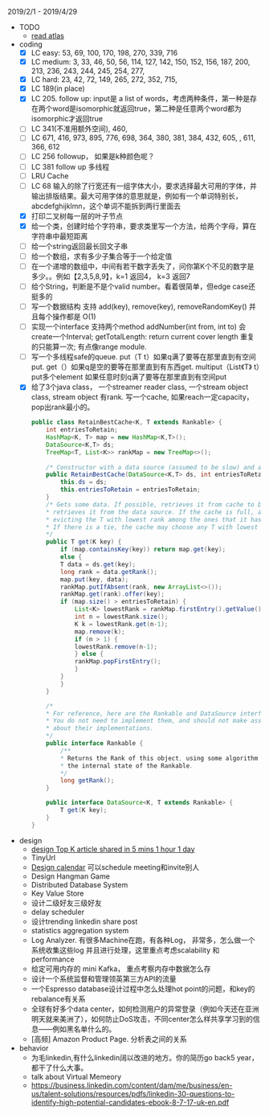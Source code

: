 2019/2/1 - 2019/4/29
- TODO
    - [read atlas](https://www.1point3acres.com/bbs/forum.php?mod=viewthread&tid=510610&extra=page%3D73%26filter%3Dauthor%26orderby%3Ddateline%26sortid%3D311%26sortid%3D311%26orderby%3Ddateline)
- coding
    - [x] LC easy: 53, 69, 100, 170, 198, 270, 339, 716
    - [x] LC medium: 3, 33, 46, 50, 56, 114, 127, 142, 150, 152, 156, 187, 200, 213, 236, 243, 244, 245, 254, 277, 
    - [x] LC hard: 23, 42, 72, 149, 265, 272, 352, 715,
    - [x] LC 189(in place)
    - [x] LC 205. follow up: input是 a list of words，考虑两种条件，第一种是存在两个word是isomorphic就返回true，第二种是任意两个word都为isomorphic才返回true
    - [ ] LC 341(不准用额外空间), 460, 
    - [ ] LC 671, 416, 973, 895, 776, 698, 364, 380, 381, 384, 432, 605, , 611, 366, 612
    - [ ] LC 256 followup， 如果是k种颜色呢？
    - [ ] LC 381 follow up 多线程
    - [ ] LRU Cache
    - [ ] LC 68 输入的除了行宽还有一组字体大小，要求选择最大可用的字体，并输出排版结果。最大可用字体的意思就是，例如有一个单词特别长，abcdefghijklmn，这个单词不能拆到两行里面去
    - [x] 打印二叉树每一层的叶子节点
    - [x] 给一个类，创建时给个字符串，要求类里写一个方法，给两个字母，算在字符串中最短距离
    - [ ] 给一个string返回最长回文子串
    - [ ] 给一个数组，求有多少子集合等于一个给定值
    - [ ] 在一个递增的数组中，中间有若干数字丢失了，问你第K个不见的数字是多少。。例如【2,3,5,8,9】，k=1 返回4， k=3 返回7
    - [ ] 给个String，判断是不是个valid number。看着很简单，但edge case还挺多的
    - [ ] 写一个数据结构 支持 add(key), remove(key), removeRandomKey() 并且每个操作都是 O(1)
    - [ ] 实现一个interface 支持两个method addNumber(int from, int to) 会create一个Interval; getTotalLength: return current cover length 重复的只能算一次; 有点像range module.
    - [ ] 写一个多线程safe的queue. put（T t）如果q满了要等在那里直到有空间put. get（）如果q是空的要等在那里直到有东西get. multiput（List《T》 t）put多个element 如果任意时刻q满了要等在那里直到有空间put
    - [x] 给了3个java class， 一个streamer reader class, 一个stream object class, stream object 有rank. 写一个cache, 如果reach一定capacity，pop出rank最小的。
        ```java
        public class RetainBestCache<K, T extends Rankable> {
            int entriesToRetain;
            HashMap<K, T> map = new HashMap<K,T>();
            DataSource<K,T> ds;
            TreeMap<T, List<K>> rankMap = new TreeMap<>();
            
            /* Constructor with a data source (assumed to be slow) and a cache size */
            public RetainBestCache(DataSource<K,T> ds, int entriesToRetain) {
                this.ds = ds;
                this.entriesToRetain = entriesToRetain;
            }
            /* Gets some data. If possible, retrieves it from cache to be fast. If the data is not cached,
            * retrieves it from the data source. If the cache is full, attempt to cache the returned data,
            * evicting the T with lowest rank among the ones that it has available
            * If there is a tie, the cache may choose any T with lowest rank to evict.
            */
            public T get(K key) {
                if (map.containsKey(key)) return map.get(key);
                else {
                T data = ds.get(key);
                long rank = data.getRank();
                map.put(key, data);
                rankMap.putIfAbsent(rank, new ArrayList<>());
                rankMap.get(rank).offer(key);
                if (map.size() > entriesToRetain) {
                    List<K> lowestRank = rankMap.firstEntry().getValue();
                    int n = lowestRank.size();
                    K k = lowestRank.get(n-1);
                    map.remove(k);
                    if (n > 1) {
                    lowestRank.remove(n-1);
                    } else {
                    rankMap.popFirstEntry();
                    }
                }
                }
            }

            /*
            * For reference, here are the Rankable and DataSource interfaces.
            * You do not need to implement them, and should not make assumptions
            * about their implementations.
            */
            public interface Rankable {
                /**
                * Returns the Rank of this object, using some algorithm and potentially
                * the internal state of the Rankable.
                */
                long getRank();
            }

            public interface DataSource<K, T extends Rankable> {
                T get(K key);
            }
        }
        ```
- design 
    - [design Top K article shared in 5 mins 1 hour 1 day](https://www.bookstack.cn/read/system-design/cn-bigdata-heavy-hitters.md)   
    - TinyUrl
    - [Design calendar](https://www.jiuzhang.com/qa/3498/) 可以schedule meeting和invite别人
    - Design Hangman Game
    - Distributed Database System 
    - Key Value Store
    - 设计二级好友三级好友
    - delay scheduler
    - 设计trending linkedin share post
    - statistics aggregation system
    - Log Analyzer. 有很多Machine在跑，有各种Log， 非常多，怎么做一个系统收集这些log 并且进行处理，这里重点考虑scalability 和 performance
    - 给定可用内存的 mini Kafka， 重点考察内存中数据怎么存
    - 设计一个系统监督和管理领英第三方API的流量
    - 一个Espresso database设计过程中怎么处理hot point的问题，和key的rebalance有关系
    - 全球有好多个data center，如何检测用户的异常登录（例如今天还在亚洲明天就来美洲了），如何防止DoS攻击，不同center怎么样共享学习到的信息——例如黑名单什么的。
    - [高频] Amazon Product Page. 分析表之间的关系
- behavior
    - 为毛linkedin,有什么linkedin阔以改进的地方。你的简历go back5 year，都干了什么大事。
    - talk about Virtual Memeory 
    - https://business.linkedin.com/content/dam/me/business/en-us/talent-solutions/resources/pdfs/linkedin-30-questions-to-identify-high-potential-candidates-ebook-8-7-17-uk-en.pdf